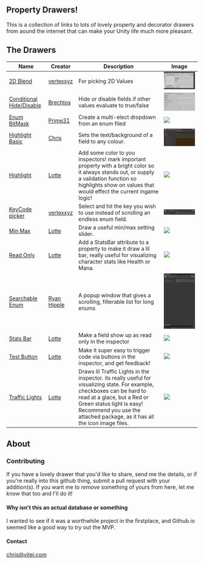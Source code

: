 
## Property Drawers!

This is a collection of links to lots of lovely property and decorator drawers from aound the internet that can make your Unity life much more pleasant.

## The Drawers

Name | Creator | Description | Image 
---|---|---|---
[2D Blend](https://gist.github.com/vertxxyz/5a00dbca58aee033b35be2e227e80f8d) | [vertexxyz](http://vertx.xyz) | For picking 2D Values | ![](Images/vertxxyz-blend2D.png)
[Conditional Hide/Disable](http://www.brechtos.com/hiding-or-disabling-inspector-properties-using-propertydrawers-within-unity-5/) | [Brechtos](http://www.brechtos.com) | Hide or disable fields if other values evaluate to true/false | [![](Images/brechtosConditionalHide.gif)](Images/brechtosConditionalHide.gif)
[Enum BitMask](https://github.com/prime31/UtilityKit/tree/master/Assets/UtilityKit) | [Prime31](https://github.com/prime31/) | Create a multi-elect dropdown from an enum filed | ![](-)
[Highlight Basic](https://gist.github.com/fishtopher/f0caa8bd2c5cc5ed825c7c348dbe8908) | [Chris](https://github.com/fishtopher/) | Sets the text/background of a field to any colour.  | [![](Images/HighlightPropertyDrawer.png)](Images/HighlightPropertyDrawer.png)
[Highlight](https://gist.github.com/fishtopher/f0caa8bd2c5cc5ed825c7c348dbe8908) | [Lotte](https://gist.github.com/LotteMakesStuff/) | Add some color to you inspectors! mark important property with a bright color so it always stands out, or supply a validation function so highlights show on values that would effect the current ingame logic! | [![](https://gist.githubusercontent.com/LotteMakesStuff/2d3c6dc7a913ed118601db95735574de/raw/6d9b508c7baf2269977dc83a9e70d1102425a1f2/demo.gif)](https://gist.githubusercontent.com/LotteMakesStuff/2d3c6dc7a913ed118601db95735574de/raw/6d9b508c7baf2269977dc83a9e70d1102425a1f2/demo.gif)
[KeyCode picker](https://gist.github.com/vertxxyz/8f0f73251cfad898407ceff3a2a2a432) | [vertexxyz](http://vertx.xyz) | Select and hit the key you wish to use instead of scrolling an endless enum field.  | ![](Images/vertexxyz-keycode.gif)
[Min Max](https://gist.github.com/LotteMakesStuff/0de9be35044bab97cbe79b9ced695585) | [Lotte](https://gist.github.com/LotteMakesStuff/) | Draw a useful min/max setting slider.   | ![](-) 
[Read Only](https://gist.github.com/LotteMakesStuff/c0a3b404524be57574ffa5f8270268ea) | [Lotte](https://gist.github.com/LotteMakesStuff/) | Add a StatsBar attribute to a property to make it draw a lil bar, really useful for visualizing character stats like Health or Mana.  | ![](-)
[Searchable Enum](https://github.com/roboryantron/UnityEditorJunkie/tree/master/Assets/SearchableEnum) | [Ryan Hipple](https://github.com/roboryantron/) | A popup window that gives a scrolling, filterable list for long enums | [![](Images/RyanHipple-SearchableEnum.gif)](Images/RyanHipple-SearchableEnum.gif)
[Stats Bar](https://gist.github.com/LotteMakesStuff/b8853a16de3e680dc1c326fe6f5ebd7e) | [Lotte](https://gist.github.com/LotteMakesStuff/) | Make a field show up as read only in the inspector   | ![](-) 
[Test Button](https://gist.github.com/LotteMakesStuff/dd785ff49b2a5048bb60333a6a125187) | [Lotte](https://gist.github.com/LotteMakesStuff/) | Make it super easy to trigger code via buttons in the inspector, and get feedback! | [![](https://gist.githubusercontent.com/LotteMakesStuff/dd785ff49b2a5048bb60333a6a125187/raw/b3f1633db509027782ac0d626c7db07e76177c08/demo.gif)](https://gist.githubusercontent.com/LotteMakesStuff/dd785ff49b2a5048bb60333a6a125187/raw/b3f1633db509027782ac0d626c7db07e76177c08/demo.gif) 
[Traffic Lights](https://gist.github.com/LotteMakesStuff/7fa131b0402ffb50a9e617c0d45ffa59) | [Lotte](https://gist.github.com/LotteMakesStuff/) | Draws lil Traffic Lights in the inspector. its really useful for visualizing state. For example, checkboxes can be hard to read at a glace, but a Red or Green status light is easy! Recommend you use the attached package, as it has all the icon image files.    | [![](https://gist.githubusercontent.com/LotteMakesStuff/7fa131b0402ffb50a9e617c0d45ffa59/raw/f6b0ace6950ae949f25485c7da7d527f40f83020/demo.gif)](https://gist.githubusercontent.com/LotteMakesStuff/7fa131b0402ffb50a9e617c0d45ffa59/raw/f6b0ace6950ae949f25485c7da7d527f40f83020/demo.gif) 
 

## About

### Contributing
If you have a lovely drawer that you'd like to share, send me the details, or if you're really into this github thing, submit a pull request with your addition(s).
If you want me to _remove_ something of yours from here, let me know that too and I'll do it!

#### Why isn't this an actual database or something
I wanted to see if it was a worthwhile project in the firstplace, and Github.io seemed like a good way to try out the MVP.

#### Contact
chris@vitei.com

